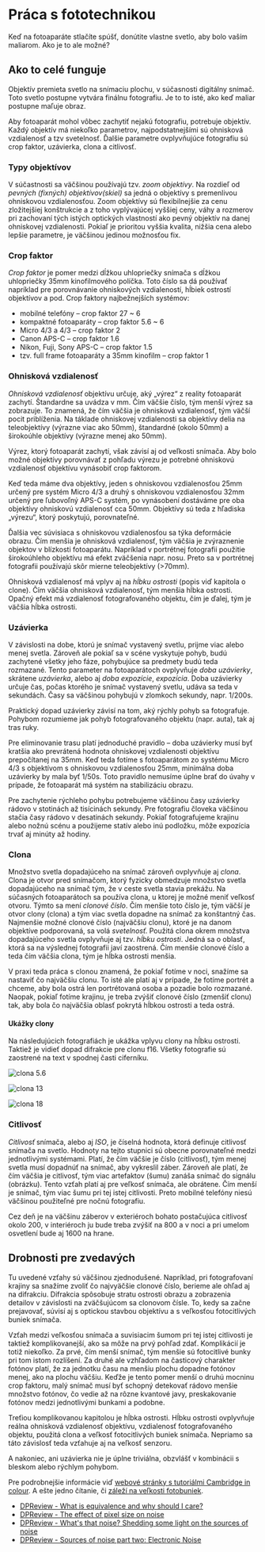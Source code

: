 Práca s fototechnikou
=====================

Keď na fotoaparáte stlačíte spúšť, donútite vlastne svetlo, aby bolo vaším maliarom. Ako je to ale možné?

Ako to celé funguje
-------------------

Objektív premieta svetlo na snímaciu plochu, v súčasnosti digitálny snímač. Toto svetlo postupne vytvára finálnu fotografiu. Je to to isté, ako keď maliar postupne maľuje obraz.

Aby fotoaparát mohol vôbec zachytiť nejakú fotografiu, potrebuje objektív. Každý objektív má niekoľko parametrov, najpodstatnejšími sú ohnisková vzdialenosť a tzv svetelnosť. Ďalšie parametre ovplyvňujúce fotografiu sú crop faktor, uzávierka, clona a citlivosť.

### Typy objektívov

V súčastnosti sa väčšinou používajú tzv. *zoom objektívy*. Na rozdieľ od *pevných (fixných) objektívov(skiel)* sa jedná o objektívy s premenlivou ohniskovou vzdialenosťou. Zoom objektívy sú flexibilnejšie za cenu zložitejšiej konštrukcie a z toho vyplývajúcej vyššiej ceny, váhy a rozmerov pri zachovaní tých istých optických vlastností ako pevný objektív na danej ohniskovej vzdialenosti. Pokiaľ je prioritou vyššia kvalita, nižšia cena alebo lepšie parametre, je väčšinou jedinou možnosťou fix.

### Crop faktor

*Crop faktor* je pomer medzi dĺžkou uhlopriečky snímača s dĺžkou uhlopriečky 35mm kinofilmového políčka. Toto číslo sa dá používať napríklad pre porovnávanie ohniskových vzdialeností, hĺbiek ostrostí objektívov a pod. Crop faktory najbežnejších systémov:

* mobilné telefóny – crop faktor 27 ~ 6
* kompaktné fotoaparáty – crop faktor 5.6 ~ 6
* Micro 4/3 a 4/3 – crop faktor 2
* Canon APS-C – crop faktor 1.6
* Nikon, Fuji, Sony APS-C – crop faktor 1.5
* tzv. full frame fotoaparáty a 35mm kinofilm – crop faktor 1

### Ohnisková vzdialenosť

*Ohnisková vzdialenosť* objektívu určuje, aký „výrez“ z reality fotoaparát zachytí. Štandardne sa uvádza v mm. Čím väčšie číslo, tým menší výrez sa zobrazuje. To znamená, že čím väčšia je ohnisková vzdialenosť, tým väčší pocit priblíženia. Na táklade ohniskovej vzdialenosti sa objektívy delia na teleobjektívy (výrazne viac ako 50mm), štandardné (okolo 50mm) a širokoúhle objektívy (výrazne menej ako 50mm).

Výrez, ktorý fotoaparát zachytí, však závisí aj od veľkosti snímača. Aby bolo možné objektívy porovnávať z pohľadu výrezu je potrebné ohniskovú vzdialenosť objektívu vynásobiť crop faktorom.

Keď teda máme dva objektívy, jeden s ohniskovou vzdialenosťou 25mm určený pre systém Micro 4/3 a druhý s ohniskovou vzdialenosťou 32mm určený pre ľubovoľný APS-C systém, po vynásobení dostáváme pre oba objektívy ohniskovú vzdialenosť cca 50mm. Objektívy sú teda z hľadiska „výrezu“, ktorý poskytujú, porovnateľné.

Ďalšia vec súvisiaca s ohniskovou vzdialenosťou sa týka deformácie obrazu. Čím menšia je ohnisková vzdialenosť, tým väčšia je zvýraznenie objektov v blízkosti fotoaparátu. Napríklad v portrétnej fotografii použitie širokoúhleho objektívu má efekt zväčšenia napr. nosu. Preto sa v portrétnej fotografii používajú skôr mierne teleobjektívy (\>70mm).

Ohnisková vzdialenosť má vplyv aj na *hĺbku ostrosti* (popis viď kapitola o clone). Čím väčšia ohnisková vzdialenosť, tým menšia hĺbka ostrosti. Opačný efekt má vzdialenosť fotografovaného objektu, čím je ďalej, tým je väčšia hĺbka ostrosti.

### Uzávierka

V závislosti na dobe, ktorú je snímač vystavený svetlu, prijme viac alebo menej svetla. Zároveň ale pokiaľ sa v scéne vyskytuje pohyb, budú zachytené všetky jeho fáze, pohybujúce sa predmety budú teda rozmazané. Tento parameter na fotoaparátoch ovplyvňuje *doba uzávierky*, skrátene *uzávierka*, alebo aj *doba expozície*, *expozícia*. Doba uzávierky určuje čas, počas ktorého je snímač vystavený svetlu, udáva sa teda v sekundách. Časy sa väčšinou pohybujú v zlomkoch sekundy, napr. 1/200s.

Praktický dopad uzávierky závisí na tom, aký rýchly pohyb sa fotografuje. Pohybom rozumieme jak pohyb fotografovaného objektu (napr. auta), tak aj tras ruky.

Pre eliminovanie trasu platí jednoduché pravidlo – doba uzávierky musí byť kratšia ako prevrátená hodnota ohniskovej vzdialenosti objektívu prepočítanej na 35mm. Keď teda fotíme s fotoaparátom zo systému Micro 4/3 s objektívom s ohniskovou vzdialenosťou 25mm, minimálna doba uzávierky by mala byť 1/50s. Toto pravidlo nemusíme úplne brať do úvahy v prípade, že fotoaparát má systém na stabilizáciu obrazu.

Pre zachytenie rýchleho pohybu potrebujeme väčšinou časy uzávierky rádovo v stotinách až tisícinách sekundy. Pre fotografiu človeka väčšinou stačia časy rádovo v desatinách sekundy. Pokiaľ fotografujeme krajinu alebo nožnú scénu a použijeme statív alebo inú podložku, môže expozícia trvať aj minúty až hodiny.

### Clona

Množstvo svetla dopadajúceho na snímač zároveň ovplyvňuje aj *clona*. Clona je otvor pred snímačom, ktorý fyzicky obmedzuje množstvo svetla dopadajúceho na snímač tým, že v ceste svetla stavia prekážu. Na súčasných fotoaparátoch sa používa clona, u ktorej je možné meniť veľkosť otvoru. Týmto sa mení *clonové číslo*. Čím menšie toto číslo je, tým väčší je otvor clony (clona) a tým viac svetla dopadne na snímač za konštantný čas. Najmenšie možné clonové číslo (najväčšiu clonu), ktoré je na danom objektíve podporovaná, sa volá *svetelnosť*. Použitá clona okrem množstva dopadajúceho svetla ovplyvňuje aj tzv. *hĺbku ostrosti*. Jedná sa o oblasť, ktorá sa na výslednej fotografii javí zaostrená. Čím menšie clonové číslo a teda čím väčšia clona, tým je hĺbka ostrosti menšia.

V praxi teda práca s clonou znamená, že pokiaľ fotíme v noci, snažíme sa nastaviť čo najväčšiu clonu. To isté ale platí aj v prípade, že fotíme portrét a chceme, aby bola ostrá len portrétovaná osoba a pozadie bolo rozmazané. Naopak, pokiaľ fotíme krajinu, je treba zvýšiť clonové číslo (zmenšiť clonu) tak, aby bola čo najväčšia oblasť pokrytá hĺbkou ostrosti a teda ostrá.

#### Ukážky clony

Na následujúcich fotografiách je ukážka vplyvu clony na hĺbku ostrosti. Taktiež je vidieť dopad difrakcie pre clonu f16. Všetky fotografie sú zaostrené na text v spodnej časti ciferníku.

![clona 5.6](img/clock-f5_6.jpg)

![clona 13](img/clock-f13.jpg)

![clona 18](img/clock-f18.jpg)

### Citlivosť

*Citlivosť* snímača, alebo aj *ISO*, je číselná hodnota, ktorá definuje citlivosť snímača na svetlo. Hodnoty na tejto stupnici sú obecne porovnateľné medzi jednotlivými systémami. Platí, že čím väčšie je číslo (citlivosť), tým menej svetla musí dopadnúť na snímač, aby vykreslil záber. Zároveň ale platí, že čím väčšia je citlivosť, tým viac artefaktov (šumu) zanáša snímač do signálu (obrázku). Tento vzťah platí aj pre veľkosť snímača, ale obrátene. Čím menší je snímač, tým viac šumu pri tej istej citlivosti. Preto mobilné telefóny niesú väčšinou použiteľné pre nočnú fotografiu.

Cez deň je na väčšinu záberov v exteriéroch bohato postačujúca citlivosť okolo 200, v interiéroch ju bude treba zvýšiť na 800 a v noci a pri umelom osvetlení bude aj 1600 na hrane.

Drobnosti pre zvedavých
-----------------------

Tu uvedené vzťahy sú väčšinou zjednodušené. Napríklad, pri fotografovaní krajiny sa snažíme zvoliť čo najvyäčšie clonové číslo, berieme ale ohľad aj na difrakciu. Difrakcia spôsobuje stratu ostrosti obrazu a zobrazenia detailov v závislosti na zväčšujúcom sa clonovom čísle. To, kedy sa začne prejavovať, súvisí aj s optickou stavbou objektívu a s veľkosťou fotocitlivých buniek snímača.

Vzťah medzi veľkosťou snímača a suvisiacim šumom pri tej istej citlivosti je taktiež komplikovanejší, ako sa môže na prvý pohľad zdať. Komplikácií je totiž niekoľko. Za prvé, čím menší snímač, tým menšie sú fotocitlivé bunky pri tom istom rozlíšení. Za druhé ale vzhľadom na časticový charakter fotónov platí, že za jednotku času na menšiu plochu dopadne fotónov menej, ako na plochu väčšiu. Keďže je tento pomer menší o druhú mocninu crop faktoru, malý snímač musí byť schopný detekovať rádovo menšie množstvo fotónov, čo vedie až na rôzne kvantové javy, preskakovanie fotónov medzi jednotlivými bunkami a podobne.

Treťiou komplikovanou kapitolou je hĺbka ostrosti. Hĺbku ostrosti ovplyvňuje reálna ohnisková vzdialenosť objektívu, vzdialenosť fotografovaného objektu, použitá clona a veľkosť fotocitlivých buniek snímača. Nepriamo sa táto závislosť teda vzťahuje aj na veľkosť senzoru.

A nakoniec, ani uzávierka nie je úplne triviálna, obzvlášť v kombinácii s bleskom alebo rýchlym pohybom.

Pre podrobnejšie informácie viď [webové stránky s tutoriálmi Cambridge in colour](http://www.cambridgeincolour.com/tutorials.htm). A ešte jedno čítanie, či [záleží na veľkosti fotobuniek](http://www.clarkvision.com/articles/does.pixel.size.matter/).

* [DPReview - What is equivalence and why should I care?](http://www.dpreview.com/articles/2666934640/what-is-equivalence-and-why-should-i-care)
* [DPReview - The effect of pixel size on noise](http://www.dpreview.com/articles/5365920428/the-effect-of-pixel-and-sensor-sizes-on-noise)
* [DPReview - What's that noise? Shedding some light on the sources of noise](http://www.dpreview.com/articles/8189925268/what-s-that-noise-shedding-some-light-on-the-sources-of-noise)
* [DPReview - Sources of noise part two: Electronic Noise](http://www.dpreview.com/articles/0388507676/sources-of-noise-part-two-electronic-noise)
